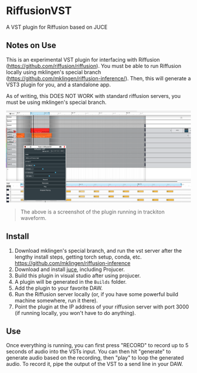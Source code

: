 # RiffusionVST
 A VST plugin for Riffusion based on JUCE

## Notes on Use
This is an experimental VST plugin for interfacing with Riffusion (https://github.com/riffusion/riffusion). You must be able to run Riffusion locally using mklingen's special branch (https://github.com/mklingen/riffusion-inference/). Then, this will generate a VST3 plugin for you, and a standalone app.

As of writing, this DOES NOT WORK with standard riffusion servers, you must be using mklingen's special branch.

![screenshot in trackiton waveform](screenshot.png)
> The above is a screenshot of the plugin running in trackiton waveform.

## Install
1. Download mklingen's special branch, and run the vst server after the lengthy install steps, getting torch setup, conda, etc. https://github.com/mklingen/riffusion-inference
2. Download and install [juce](https://juce.com/get-juce/download), including Projucer.
3. Build this plugin in visual studio after using projucer.
4. A plugin will be generated in the `Builds` folder.
5. Add the plugin to your favorite DAW.
6. Run the Riffusion server locally (or, if you have some powerful build machine somewhere, run it there).
7. Point the plugin at the IP address of your riffusion server with port 3000 (if running locally, you won't have to do anything).

## Use
Once everything is running, you can first press "RECORD" to record up to 5 seconds of audio into the VSTs input. You can then hit "generate" to generate audio based on the recording, then "play" to loop the generated audio. To record it, pipe the output of the VST to a send line in your DAW.